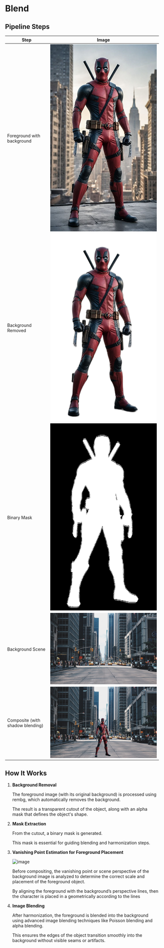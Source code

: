 # Blend
## Pipeline Steps

| Step | Image |
|------|-------|
| Foreground with background | ![](deadpool.jpg) |
| Background Removed | ![](person_no_bg.png) |
| Binary Mask | ![](person_binary_mask.png) |
| Background Scene | ![](wallpaperflare.com_wallpaper.jpg) |
| Composite (with shadow blending)| ![](deadpool_final_with_shadow.png) |

## How It Works
1. **Background Removal**

    The foreground image (with its original background) is processed using rembg, which automatically removes the background.

    The result is a transparent cutout of the object, along with an alpha mask that defines the object's shape.

 2. **Mask Extraction**

    From the cutout, a binary mask is generated.

    This mask is essential for guiding blending and harmonization steps.

 3. **Vanishing Point Estimation for Foreground Placement**
    
     ![image](https://github.com/user-attachments/assets/6a4adb99-6ce5-47d9-aa57-ac5457024396)

    Before compositing, the vanishing point or scene perspective of the background image is analyzed to determine the correct scale and placement of the foreground object.
   
    By aligning the foreground with the background’s perspective lines, then the character is placed in a geometrically according to the lines
   
 4. **Image Blending**

    After harmonization, the foreground is blended into the background using advanced image blending techniques like Poisson blending and alpha blending.

    This ensures the edges of the object transition smoothly into the background without visible seams or artifacts.


